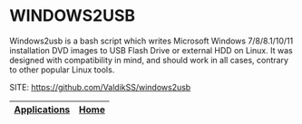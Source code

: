 # WINDOWS2USB

 Windows2usb is a bash script which writes Microsoft  Windows 7/8/8.1/10/11 installation DVD images to USB  Flash Drive or external HDD on Linux. It was designed  with compatibility in mind, and should work in all  cases, contrary to other popular Linux tools.
 
 SITE: https://github.com/ValdikSS/windows2usb

 | [Applications](https://portable-linux-apps.github.io/apps.html) | [Home](https://portable-linux-apps.github.io)
 | --- | --- |
